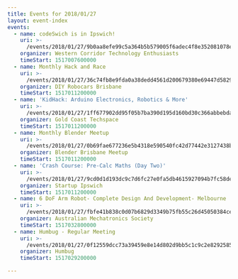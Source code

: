 ```yaml
---
title: Events for 2018/01/27
layout: event-index
events:
  - name: codeSwich is in Ipswich!
    uri: >-
      /events/2018/01/27/9b0aa8efe99c5a364b5b579005f6adec4f8e352081078ece377df526562fb63e
    organizer: Western Corridor Technology Enthusiasts
    timeStart: 1517007600000
  - name: Monthly Hack and Race
    uri: >-
      /events/2018/01/27/36c74fb8e9fda0a38dedd4561d200679380e69447d5829986083ee38b398882a
    organizer: DIY Robocars Brisbane
    timeStart: 1517011200000
  - name: 'KidHack: Arduino Electronics, Robotics & More'
    uri: >-
      /events/2018/01/27/1ff677902dd95f05b7ba390d195d160bd30c366abbebdaf17d80b20a1f4e85a2
    organizer: Gold Coast Techspace
    timeStart: 1517011200000
  - name: Monthly Blender Meetup
    uri: >-
      /events/2018/01/27/0b69fae677236e5b4318e590540fc42d77442e3127438b376e32ee9728beb34a
    organizer: Blender Brisbane Meetup
    timeStart: 1517011200000
  - name: 'Crash Course: Pre-Calc Maths (Day Two)'
    uri: >-
      /events/2018/01/27/9cd0d1d193dc9c7d6fc27e0fa5db4615927094b7fc58de119e6ba7661357b97a
    organizer: Startup Ipswich
    timeStart: 1517011200000
  - name: 6 DoF Arm Robot- Complete Design And Development- Melbourne
    uri: >-
      /events/2018/01/27/fbfe41b838c0d07b6829d3349b75fb55c26d45050384ce162e785b07ff55fdf5
    organizer: Australian Mechatronics Society
    timeStart: 1517032800000
  - name: Humbug - Regular Meeting
    uri: >-
      /events/2018/01/27/0f12559dcc73a39459e8e14d802d9bb5c1c9c2e82925854b9f469baa40c0a9c6
    organizer: Humbug
    timeStart: 1517029200000

---
```

